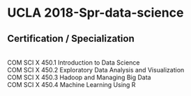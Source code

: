 # UCLA 2018-Spr-data-science
## Certification / Specialization
<br>  
COM SCI X 450.1 Introduction to Data Science
<br>
COM SCI X 450.2 Exploratory Data Analysis and Visualization
<br>
COM SCI X 450.3 Hadoop and Managing Big Data
<br>
COM SCI X 450.4 Machine Learning Using R
